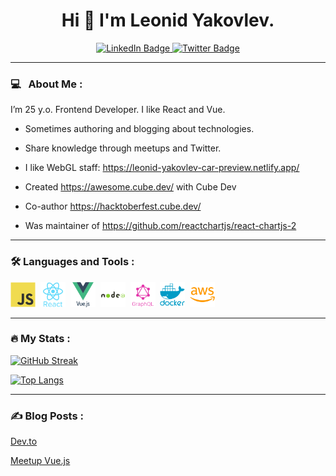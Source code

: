 <div id="header" align="center">
  <h1> Hi 👋 I'm Leonid Yakovlev.</h1>
  <div id="badges">
    <a href="https://www.linkedin.com/in/%F0%9F%92%BB-leonid-yakovlev-%F0%9F%93%88-84a2191ab/">
      <img src="https://img.shields.io/badge/LinkedIn-blue?style=for-the-badge&logo=linkedin&logoColor=white" alt="LinkedIn Badge"/>
    </a>
    <a href="https://twitter.com/Leonid_frontend">
      <img src="https://img.shields.io/badge/Twitter-blue?style=for-the-badge&logo=twitter&logoColor=white" alt="Twitter Badge"/>
    </a>
  </div>
<!--   <img src="https://komarev.com/ghpvc/?username=YakovlevCoded&style=flat-square&color=blue" alt=""/> -->
</div>

---

### 💻 &nbsp; About Me :
I’m 25 y.o. Frontend Developer. I like React and Vue.

- Sometimes authoring and blogging about technologies.

- Share knowledge through meetups and Twitter.

- I like WebGL staff: https://leonid-yakovlev-car-preview.netlify.app/

- Created https://awesome.cube.dev/ with Cube Dev

- Co-author https://hacktoberfest.cube.dev/

- Was maintainer of https://github.com/reactchartjs/react-chartjs-2

---

### :hammer_and_wrench: Languages and Tools :
<div>
  <img src="https://github.com/devicons/devicon/blob/master/icons/javascript/javascript-original.svg" title="JavaScript" alt="JavaScript" width="40" height="40"/>&nbsp;
  <img src="https://github.com/devicons/devicon/blob/master/icons/react/react-original-wordmark.svg" title="React" alt="React" width="40" height="40"/>&nbsp;
  <img src="https://github.com/devicons/devicon/blob/master/icons/vuejs/vuejs-original-wordmark.svg" title="VueJS" alt="=VueJS" width="40" height="40"/>&nbsp;
  <img src="https://github.com/devicons/devicon/blob/master/icons/nodejs/nodejs-original-wordmark.svg" title="NodeJS" alt="NodeJS" width="40" height="40"/>&nbsp;
  <img src="https://github.com/devicons/devicon/blob/master/icons/graphql/graphql-plain-wordmark.svg" title="GraphQL" alt="GraphQL" width="40" height="40"/>&nbsp;
  <img src="https://github.com/devicons/devicon/blob/master/icons/docker/docker-plain-wordmark.svg" title="Docker" alt="Docker" width="40" height="40"/>&nbsp;
  <img src="https://github.com/devicons/devicon/blob/master/icons/amazonwebservices/amazonwebservices-plain-wordmark.svg" title="AWS" alt="AWS" width="40" height="40"/>&nbsp;
</div>

---

### :fire: My Stats :
[![GitHub Streak](http://github-readme-streak-stats.herokuapp.com?user=YakovlevCoded&theme=dark&background=000000)](https://git.io/streak-stats)

[![Top Langs](https://github-readme-stats.vercel.app/api/top-langs/?username=YakovlevCoded&layout=compact&theme=vision-friendly-dark)](https://github.com/sudheerj/github-readme-stats)

---

### :writing_hand: Blog Posts :
[Dev.to](https://dev.to/leonid_frontend)

[Meetup Vue.js](https://youtu.be/VSqwONawkYw)
